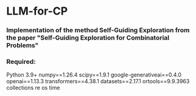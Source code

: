 # LLM-for-CP

### Implementation of the method Self-Guiding Exploration from the paper "Self-Guiding Exploration for Combinatorial Problems"
### Required:
Python 3.9+
numpy==1.26.4
scipy==1.9.1
google-generativeai==0.4.0
openai==1.13.3
transformers==4.38.1
datasets==2.17.1
ortools==9.9.3963
collections
re
os
time